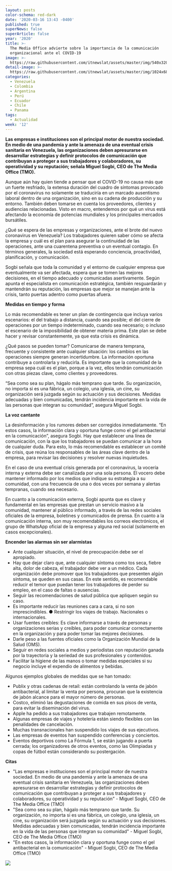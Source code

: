 ```yaml
---
layout: posts
color-schema: red-dark
date: '2020-03-16 13:43 -0400'
published: true
superNews: false
superArticle: false
year: '2020'
title: >-
  The Media Office advierte sobre la importancia de la comunicación
  organizacional ante el COVID-19
image: >-
  https://raw.githubusercontent.com/itnewslat/assets/master/img/540x320/Coronavirus-p.jpg
detail-image: >-
  https://raw.githubusercontent.com/itnewslat/assets/master/img/1024x680/Coronavirus-g.jpg
categories:
  - Venezuela
  - Colombia
  - Argentina
  - Perú
  - Ecuador
  - Chile
  - Panama
tags:
  - Actualidad
week: '12'
---
```

**Las empresas e instituciones son el principal motor de nuestra sociedad. En medio de una pandemia y ante la amenaza de una eventual crisis sanitaria en Venezuela, las organizaciones deben apresurarse en desarrollar estrategias y definir protocolos de comunicación que contribuyan a proteger a sus trabajadores y colaboradores, su operatividad y su reputación; señala Miguel Sogbi, CEO de The Media Office (TMO).**

Aunque aún hay quien tiende a pensar que el COVID-19 no causa más que un fuerte resfriado, la extensa duración del cuadro de síntomas provocado por el coronavirus no solamente se traduciría en un marcado ausentismo laboral dentro de una organización, sino en su cadena de producción y su entorno. También deben tomarse en cuenta los proveedores, clientes y audiencias relacionadas. Visto en macro, entendemos por qué un virus está afectando la economía de potencias mundiales y los principales mercados bursátiles. 

¿Qué se espera de las empresas y organizaciones, ante el brote del nuevo coronavirus en Venezuela? Los trabajadores quieren saber cómo se afecta la empresa y cuál es el plan para asegurar la continuidad de las operaciones, ante una cuarentena preventiva o un eventual contagio. En términos generales, la sociedad está esperando conciencia, proactividad, planificación, y comunicación.

 Sogbi señala que toda la comunidad y el entorno de cualquier empresa que eventualmente va ser afectada, espera que se tomen las mejores decisiones, en el tiempo adecuado y comunicadas asertivamente. Según apunta el especialista en comunicación estratégica, también resguardarán y mantendrán su reputación, las empresas que mejor se manejan ante la crisis, tanto puertas adentro como puertas afuera.

**Medidas en tiempo y forma**

Lo más recomendable es tener un plan de contingencia que incluya varios escenarios: el del trabajo a distancia, cuando sea posible; el del cierre de operaciones por un tiempo indeterminado, cuando sea necesario; o incluso el escenario de la imposibilidad de obtener materia prima. Este plan se debe hacer y revisar constantemente, ya que esta crisis es dinámica. 

¿Qué pasos se pueden tomar? Comunicarse de manera temprana, frecuente y consistente ante cualquier situación: los cambios en las operaciones siempre generan incertidumbre. La información oportuna contribuye a controlarla y reducirla. Es importante que la comunidad de la empresa sepa cuál es el plan, porque a la vez, ellos tendrán comunicación con otras piezas clave, como clientes y proveedores. 

“Sea como sea su plan, hágalo más temprano que tarde. Su organización, no importa si es una fábrica, un colegio, una iglesia, un cine, su organización será juzgada según su actuación y sus decisiones. Medidas adecuadas y bien comunicadas, tendrán incidencia importante en la vida de las personas que integran su comunidad”, asegura Miguel Sogbi. 

**La voz cantante**

La desinformación y los rumores deben ser corregidos inmediatamente. “En estos casos, la información clara y oportuna funge como el gel antibacterial en la comunicación”, asegura Sogbi. Hay que establecer una línea de comunicación, con la que los trabajadores se puedan comunicar a la hora de cualquier duda. Para esto, lo más recomendable es establecer un comité de crisis, que reúna los responsables de las áreas clave dentro de la empresa, para revisar las decisiones y resolver nuevas inquietudes. 

En el caso de una eventual crisis generada por el coronavirus, la vocería interna y externa debe ser canalizada por una sola persona. El vocero debe mantener informado por los medios que indique su estrategia a su comunidad, con una frecuencia de una o dos veces por semana y alertas tempranas, cuando sea necesario. 

En cuanto a la comunicación externa, Sogbi apunta que es clave y fundamental en las empresas que prestan un servicio masivo a la comunidad, mantener al público informado, a través de las redes sociales oficiales de la empresa, boletines y comunicados de prensa. En cuanto a la comunicación interna, son muy recomendables los correos electrónicos, el grupo de WhatsApp oficial de la empresa y alguna red social (solamente en casos excepcionales).

**Encender las alarmas sin ser alarmistas** 

- Ante cualquier situación, el nivel de preocupación debe ser el apropiado. 
- Hay que dejar claro que, ante cualquier síntoma como tos seca, fiebre alta, dolor de cabeza, el trabajador debe ver a un médico. Cada organización debe promover que los trabajadores que presenten algún síntoma, se queden en sus casas. En este sentido, es recomendable reducir el temor que puedan tener los trabajadores de perder su empleo, en el caso de faltas o ausencias. 
- Seguir las recomendaciones de salud pública que apliquen según su caso. 
- Es importante reducir las reuniones cara a cara, si no son imprescindibles. ● Restringir los viajes de trabajo. Nacionales o internacionales. 
- Usar fuentes creíbles: Es clave informarse a través de personas y organizaciones serias y creíbles, para poder comunicar correctamente en la organización y para poder tomar las mejores decisiones. 
- Darle peso a las fuentes oficiales como la Organización Mundial de la Salud (OMS). 
- Seguir en redes sociales a medios y periodistas con reputación ganada por la trayectoria y la seriedad de sus profesionales y contenidos. 
- Facilitar la higiene de las manos o tomar medidas especiales si su negocio incluye el expendio de alimentos y bebidas. 

Algunos ejemplos globales de medidas que se han tomado: 

- Publix y otras cadenas de retail: están controlando la venta de jabón antibacterial, al limitar la venta por persona, procuran que la existencia de jabón alcance para el mayor número de personas. 
- Costco, eliminó las degustaciones de comida en sus pisos de venta, para evitar la diseminación del virus. 
- Apple ha pedido a sus trabajadores que trabajen remotamente. 
- Algunas empresas de viajes y hotelería están siendo flexibles con las penalidades de cancelación. 
- Muchas transnacionales han suspendido los viajes de sus ejecutivos. 
- Las empresas de eventos han suspendido conferencias y conciertos. 
- Eventos deportivos como La Fórmula 1, se están jugando a puerta cerrada; los organizadores de otros eventos, como las Olimpiadas y copas de fútbol están considerando su postergación. 

**Citas**

- "Las empresas e instituciones son el principal motor de nuestra sociedad. En medio de una pandemia y ante la amenaza de una eventual crisis sanitaria en Venezuela, las organizaciones deben apresurarse en desarrollar estrategias y definir protocolos de comunicación que contribuyan a proteger a sus trabajadores y colaboradores, su operatividad y su reputación" - Miguel Sogbi, CEO de The Media Office (TMO)
- "Sea como sea su plan, hágalo más temprano que tarde. Su organización, no importa si es una fábrica, un colegio, una iglesia, un cine, su organización será juzgada según su actuación y sus decisiones. Medidas adecuadas y bien comunicadas, tendrán incidencia importante en la vida de las personas que integran su comunidad" - Miguel Sogbi, CEO de The Media Office (TMO)
- "En estos casos, la información clara y oportuna funge como el gel antibacterial en la comunicación" - Miguel Sogbi, CEO de The Media Office (TMO)


<img src="https://tracker.metricool.com/c3po.jpg?hash=56f88a41e39ab42c063cc51676587a04"/>
